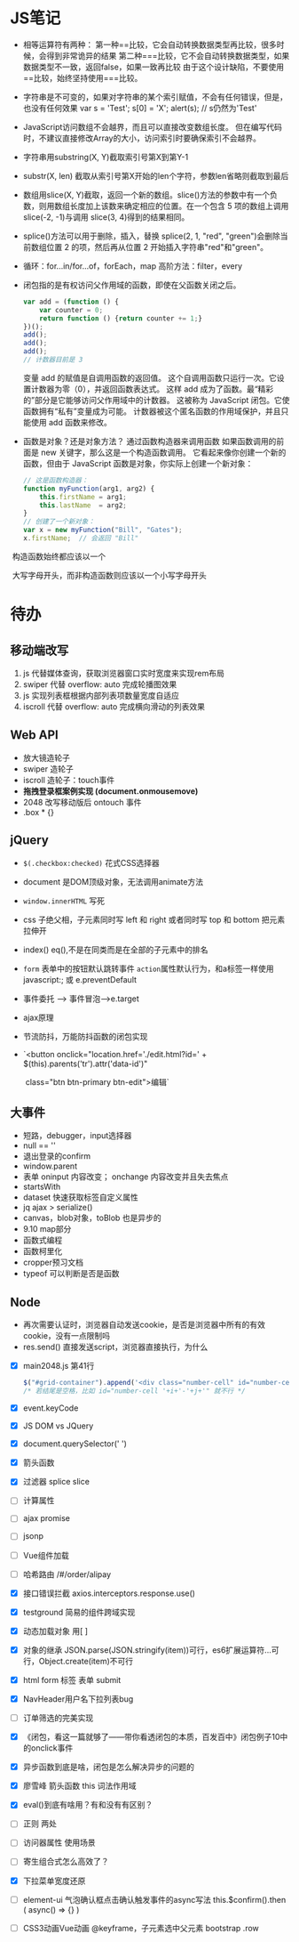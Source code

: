 # JS笔记

- 相等运算符有两种：
第一种==比较，它会自动转换数据类型再比较，很多时候，会得到非常诡异的结果
第二种===比较，它不会自动转换数据类型，如果数据类型不一致，返回false，如果一致再比较
由于这个设计缺陷，不要使用==比较，始终坚持使用===比较。

- 字符串是不可变的，如果对字符串的某个索引赋值，不会有任何错误，但是，也没有任何效果
  var s = 'Test';
  s[0] = 'X';
  alert(s); // s仍然为'Test'

- JavaScript访问数组不会越界，而且可以直接改变数组长度。
  但在编写代码时，不建议直接修改Array的大小，访问索引时要确保索引不会越界。

- 字符串用substring(X, Y)截取索引号第X到第Y-1

- substr(X, len) 截取从索引号第X开始的len个字符，参数len省略则截取到最后

- 数组用slice(X, Y)截取，返回一个新的数组。slice()方法的参数中有一个负数，则用数组长度加上该数来确定相应的位置。在一个包含 5 项的数组上调用 slice(-2, -1)与调用 slice(3, 4)得到的结果相同。

- splice()方法可以用于删除，插入，替换
  splice(2, 1, "red", "green")会删除当前数组位置 2 的项，然后再从位置 2 开始插入字符串"red"和"green"。

- 循环：for...in/for...of，forEach，map
  高阶方法：filter，every

- 闭包指的是有权访问父作用域的函数，即使在父函数关闭之后。

  ```js
  var add = (function () {
      var counter = 0;
      return function () {return counter += 1;}
  })();
  add();
  add();
  add();
  // 计数器目前是 3
  ```

  变量 add 的赋值是自调用函数的返回值。
  这个自调用函数只运行一次。它设置计数器为零（0），并返回函数表达式。
  这样 add 成为了函数。最“精彩的”部分是它能够访问父作用域中的计数器。
  这被称为 JavaScript 闭包。它使函数拥有“私有”变量成为可能。
  计数器被这个匿名函数的作用域保护，并且只能使用 add 函数来修改。

- 函数是对象？还是对象方法？
  通过函数构造器来调用函数
  如果函数调用的前面是 new 关键字，那么这是一个构造函数调用。
  它看起来像你创建一个新的函数，但由于 JavaScript 函数是对象，你实际上创建一个新对象：

  ```js
  // 这是函数构造器：
  function myFunction(arg1, arg2) {
      this.firstName = arg1;
      this.lastName  = arg2;
  }
  // 创建了一个新对象：
  var x = new myFunction("Bill", "Gates");
  x.firstName;	// 会返回 "Bill"
  ```

​       构造函数始终都应该以一个

​       大写字母开头，而非构造函数则应该以一个小写字母开头



# 待办



## 移动端改写

1. js 代替媒体查询，获取浏览器窗口实时宽度来实现rem布局
2. swiper 代替 overflow: auto 完成轮播图效果
3. js 实现列表框根据内部列表项数量宽度自适应
4. iscroll 代替 overflow: auto 完成横向滑动的列表效果



## Web API

- 放大镜造轮子
- swiper 造轮子
- iscroll 造轮子：touch事件
- **拖拽登录框案例实现 (document.onmousemove)**
- 2048 改写移动版后 ontouch 事件
- .box * {}



## jQuery

- `$(.checkbox:checked)` 花式CSS选择器

- document 是DOM顶级对象，无法调用animate方法

- `window.innerHTML` 写死

- css 子绝父相，子元素同时写 left 和 right 或者同时写 top 和 bottom 把元素拉伸开

- index() eq(),不是在同类而是在全部的子元素中的排名

- `form` 表单中的按钮默认跳转事件 `action`属性默认行为，和a标签一样使用 javascript:; 或 e.preventDefault

- 事件委托 --> 事件冒泡-->e.target

- ajax原理

- 节流防抖，万能防抖函数的闭包实现

- `<button onclick="location.href='./edit.html?id=' + $(this).parents('tr').attr('data-id')"

  ​     class="btn btn-primary btn-edit">编辑</button>`
  



## 大事件

- 短路，debugger，input选择器
- null == ''
- 退出登录的confirm
- window.parent
- 表单 oninput 内容改变； onchange 内容改变并且失去焦点
- startsWith
- dataset 快速获取标签自定义属性
- jq   ajax > serialize()
- canvas，blob对象，toBlob 也是异步的
- 9.10 map部分
- 函数式编程
- 函数柯里化
- cropper预习文档
- typeof 可以判断是否是函数



## Node


- 再次需要认证时，浏览器自动发送cookie，是否是浏览器中所有的有效cookie，没有一点限制吗
- res.send() 直接发送script，浏览器直接执行，为什么





- [x] main2048.js  第41行

  ```js
  $("#grid-container").append('<div class="number-cell" id="number-cell-'+i+'-'+j+'"></div>');
  /* 若结尾是空格，比如 id="number-cell '+i+'-'+j+'" 就不行 */
  ```

- [x] event.keyCode

- [x] JS DOM vs JQuery

- [x] document.querySelector(' ')

- [x] 箭头函数

- [x] 过滤器 splice slice

- [ ] 计算属性

- [ ] ajax promise

- [ ] jsonp

- [ ] Vue组件加载

- [ ] 哈希路由 	/#/order/alipay

- [x] 接口错误拦截  axios.interceptors.response.use()

- [x] testground 简易的组件跨域实现

- [x] 动态加载对象 用[ ]

- [x] 对象的继承 JSON.parse(JSON.stringify(item))可行，es6扩展运算符...可行，Object.create(item)不可行

- [x] html form 标签 表单 submit

- [x] NavHeader用户名下拉列表bug

- [ ] 订单筛选的完美实现

- [x] 《闭包，看这一篇就够了——带你看透闭包的本质，百发百中》闭包例子10中的onclick事件

- [x] 异步函数到底是啥，闭包是怎么解决异步的问题的

- [x] 廖雪峰 箭头函数 this 词法作用域

- [x] eval()到底有啥用？有和没有有区别？

- [ ] 正则 两处

- [ ] 访问器属性 使用场景

- [ ] 寄生组合式怎么高效了？

- [x] 下拉菜单宽度还原

- [ ] element-ui 气泡确认框点击确认触发事件的async写法
  this.$confirm().then ( async() => {} )
  
- [ ] CSS3动画Vue动画 @keyframe，子元素选中父元素 bootstrap .row



